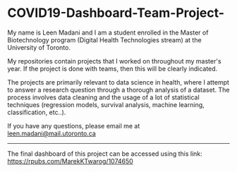 # COVID19-Dashboard-Team-Project-

My name is Leen Madani and I am a student enrolled in the Master of Biotechnology program (Digital Health Technologies stream) at the University of Toronto.

My repositories contain projects that I worked on throughout my master's year. If the project is done with teams, then this will be clearly indicated.

The projects are primarily relevant to data science in health, where I attempt to answer a research question through a thorough analysis of a dataset. The process involves data cleaning and the usage of a lot of statistical techniques (regression models, survival analysis, machine learning, classification, etc..).

If you have any questions, please email me at leen.madani@mail.utoronto.ca


**********************

The final dashboard of this project can be accessed using this link: https://rpubs.com/MarekKTwarog/1074650
